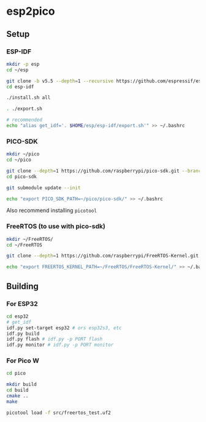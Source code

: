 # esp2pico

## Setup

### ESP-IDF

``` bash
mkdir -p esp
cd ~/esp

git clone -b v5.5 --depth=1 --recursive https://github.com/espressif/esp-idf.git
cd esp-idf

./install.sh all

. ./export.sh

# recommended
echo "alias get_idf='. $HOME/esp/esp-idf/export.sh'" >> ~/.bashrc
```

### PICO-SDK

``` bash
mkdir ~/pico
cd ~/pico

git clone --depth=1 https://github.com/raspberrypi/pico-sdk.git --branch master
cd pico-sdk

git submodule update --init

echo "export PICO_SDK_PATH=~/pico/pico-sdk/" >> ~/.bashrc
```

Also recommend installing ```picotool```

### FreeRTOS (to use with pico-sdk)

``` bash
mkdir ~/FreeRTOS/
cd ~/FreeRTOS

git clone --depth=1 https://github.com/raspberrypi/FreeRTOS-Kernel.git

echo "export FREERTOS_KERNEL_PATH=~/FreeRTOS/FreeRTOS-Kernel/" >> ~/.bashrc
```

## Building

### For ESP32

``` bash
cd esp32
# get_idf
idf.py set-target esp32 # ors esp32s3, etc
idf.py build
idf.py flash # idf.py -p PORT flash
idf.py monitor # idf.py -p PORT monitor
```

### For Pico W
``` bash
cd pico

mkdir build
cd build
cmake ..
make

picotool load -f src/freertos_test.uf2
```
